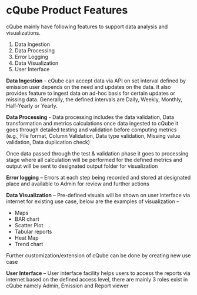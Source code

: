 # cQube Product Features

cQube mainly have following features to support data analysis and visualizations.

1.	Data Ingestion
2.	Data Processing
3.	Error Logging
4.	Data Visualization
5.	User Interface


**Data Ingestion** – cQube can accept data via API on set interval defined by emission user depends on the need and updates on the data. It also provides feature to ingest data on ad-hoc basis for certain updates or missing data. Generally, the defined intervals are Daily, Weekly, Monthly, Half-Yearly or Yearly.


**Data Processing** - Data processing includes the data validation, Data transformation and metrics calculations once data ingested to cQube it goes through detailed testing and validation before computing metrics <br> (e.g., File format, Column Validation, Data type validation, Missing value validation, Data duplication check)

Once data passed through the test & validation phase it goes to processing stage where all calculation will be performed for the defined metrics and output will be sent to designated output folder for visualization

**Error logging** – Errors at each step being recorded and stored at designated place and available to Admin for review and further actions

**Data Visualization** – Pre-defined visuals will be shown on user interface via internet for existing use case, below are the examples of visualization –
- Maps
- BAR chart
- Scatter Plot
- Tabular reports
- Heat Map
- Trend chart

Further customization/extension of cQube can be done by creating new use case

**User Interface** – User interface facility helps users to access the reports via internet based on the defined access level, there are mainly 3 roles exist in cQube namely Admin, Emission and Report viewer


